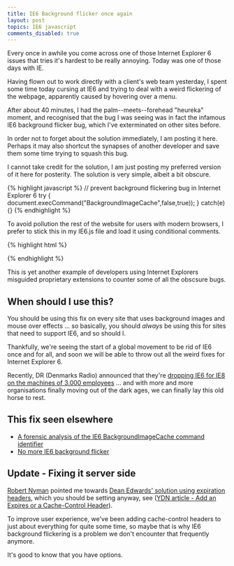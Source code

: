 ```yaml
---
title: IE6 Background flicker once again
layout: post
topics: IE6 javascript
comments_disabled: true
---
```


Every once in awhile you come across one of those Internet Explorer 6 issues that tries it's hardest to be really annoying. Today was one of those days with IE.

Having flown out to work directly with a client's web team yesterday, I spent some time today cursing at IE6 and trying to deal with a weird flickering of the webpage, apparently caused by hovering over a menu.

After about 40 minutes, I had the palm--meets--forehead "heureka" moment, and recognised that the bug I was seeing was in fact the infamous IE6 background flicker bug, which I've exterminated on other sites before.

In order not to forget about the solution immediately, I am posting it here. Perhaps it may also shortcut the synapses of another developer and save them some time trying to squash this bug.

I cannot take credit for the solution, I am just posting my preferred version of it here for posterity. The solution is very simple, albeit a bit obscure.

{% highlight javascript %}
// prevent background flickering bug in Internet Explorer 6
try {
	document.execCommand("BackgroundImageCache",false,true));
} catch(e) {}
{% endhighlight %}

To avoid pollution the rest of the website for users with modern browsers, I prefer to stick this in my IE6.js file and load it using conditional comments.

{% highlight html %}
<!--[if lte IE 7]>
	<script type="text/javascript" src="/javascripts/ie6.js"></script>
<![endif]-->
{% endhighlight %}

This is yet another example of developers using Internet Explorers misguided proprietary extensions to counter some of all the obscsure bugs.

## When should I use this?

You should be using this fix on every site that uses background images and mouse over effects ... so basically, you should *always* be using this for sites that need to support IE6, and so should I.

Thankfully, we're seeing the start of a global movement to be rid of IE6 once and for all, and soon we will be able to throw out all the weird fixes for Internet Explorer 6.

Recently, DR (Denmarks Radio) announced that they're [dropping IE6 for IE8 on the machines of 3.000 employees](http://www.version2.dk/artikel/10451-dr-dropper-internet-explorer-6) ... and with more and more organisations finally moving out of the dark ages, we can finally lay this old horse to rest.

## This fix seen elsewhere

* [A forensic analysis of the IE6 BackgroundImageCache command identifier](http://misterpixel.blogspot.com/2006/09/forensic-analysis-of-ie6.html)
* [No more IE6 background flicker](http://evil.che.lu/2006/09/25/no-more-ie6-background-flicker)

## Update - Fixing it server side

[Robert Nyman](http://www.robertnyman.com) pointed me towards [Dean Edwards' solution using expiration headers](http://dean.edwards.name/my/flicker.html), which you should be setting anyway, see ([YDN article - Add an Expires or a Cache-Control Header](http://developer.yahoo.com/performance/rules.html#expires)).

To improve user experience, we've been adding cache-control headers to just about everything for quite some time, so maybe that is why IE6 background flickering is a problem we don't encounter that frequently anymore.

It's good to know that you have options.